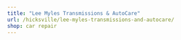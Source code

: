 ```yaml
---
title: "Lee Myles Transmissions & AutoCare"
url: /hicksville/lee-myles-transmissions-and-autocare/
shop: car repair
---
```

